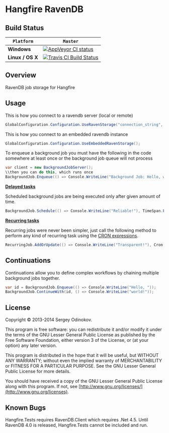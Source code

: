 # Hangfire RavenDB

## Build Status

`Platform` | `Master`
--- | ---
**Windows** | [![AppVeyor CI status](https://ci.appveyor.com/api/projects/status/5juo1c8p20fnbuwx?svg=true)](https://ci.appveyor.com/project/AustinWinstanley/dewey)
**Linux / OS X** | [![Travis CI Build Status](https://travis-ci.org/RefreshingIO/hangfire-ravendb.svg?branch=master)](https://travis-ci.org/RefreshingIO/hangfire-ravendb)

## Overview

RavenDB job storage for Hangfire

## Usage

This is how you connect to a ravendb server (local or remote)
```csharp
GlobalConfiguration.Configuration.UseRavenStorage("connection_string", "database_name");
```

This is how you connect to an embedded ravendb instance
```csharp
GlobalConfiguration.Configuration.UseEmbeddedRavenStorage();
```

To enqueue a background job you must have the following in the code somewhere at least once or the background job queue will not process
```csharp
var client = new BackgroundJobServer();
\\then you can do this, which runs once
BackgroundJob.Enqueue(() => Console.WriteLine("Background Job: Hello, world!"));
```

[**Delayed tasks**](http://docs.hangfire.io/en/latest/users-guide/background-methods/calling-methods-with-delay.html)

Scheduled background jobs are being executed only after given amount of time.

```csharp
BackgroundJob.Schedule(() => Console.WriteLine("Reliable!"), TimeSpan.FromDays(7));
```

[**Recurring tasks**](http://docs.hangfire.io/en/latest/users-guide/background-methods/performing-recurrent-tasks.html)

Recurring jobs were never been simpler, just call the following method to perform any kind of recurring task using the [CRON expressions](http://en.wikipedia.org/wiki/Cron#CRON_expression).

```csharp
RecurringJob.AddOrUpdate(() => Console.WriteLine("Transparent!"), Cron.Daily);
```

## Continuations

Continuations allow you to define complex workflows by chaining multiple background jobs together.

```csharp
var id = BackgroundJob.Enqueue(() => Console.WriteLine("Hello, "));
BackgroundJob.ContinueWith(id, () => Console.WriteLine("world!"));
```

## License

Copyright © 2013-2014 Sergey Odinokov.

This program is free software: you can redistribute it and/or modify
it under the terms of the GNU Lesser General Public License as published by
the Free Software Foundation, either version 3 of the License, or
(at your option) any later version.

This program is distributed in the hope that it will be useful,
but WITHOUT ANY WARRANTY; without even the implied warranty of
MERCHANTABILITY or FITNESS FOR A PARTICULAR PURPOSE.  See the
GNU Lesser General Public License for more details.

You should have received a copy of the GNU Lesser General Public License
along with this program.  If not, see [http://www.gnu.org/licenses/](http://www.gnu.org/licenses).

## Known Bugs

Hangfire.Tests requires RavenDB.Client which requires .Net 4.5. Until RavenDB 4.0 is released, Hangfire.Tests cannot be included and run.
